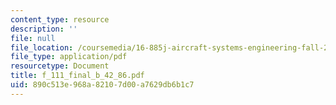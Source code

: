 ```yaml
---
content_type: resource
description: ''
file: null
file_location: /coursemedia/16-885j-aircraft-systems-engineering-fall-2004/890c513e968a82107d00a7629db6b1c7_f_111_final_b_42_86.pdf
file_type: application/pdf
resourcetype: Document
title: f_111_final_b_42_86.pdf
uid: 890c513e-968a-8210-7d00-a7629db6b1c7
---
```

